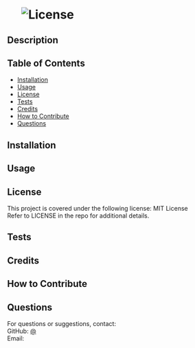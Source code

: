 #      ![License](https://img.shields.io/badge/License-MIT-yellow.svg)

## Description



## Table of Contents

- [Installation](#installation)
- [Usage](#usage)
- [License](#license)
- [Tests](#tests)
- [Credits](#credits)
- [How to Contribute](#how-to-contribute)
- [Questions](#questions)


## Installation



## Usage



## License

This project is covered under the following license: MIT License  
Refer to LICENSE in the repo for additional details.

## Tests



## Credits



## How to Contribute



## Questions

For questions or suggestions, contact:  
GitHub: [@](https://github.com/)  
Email: [](mailto:)